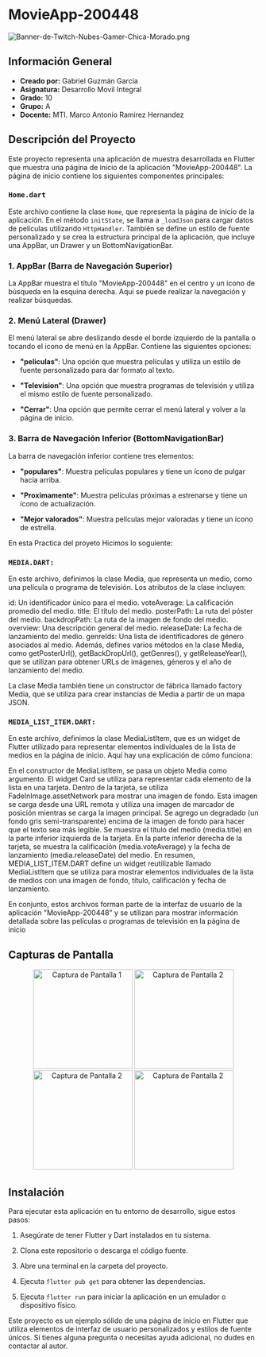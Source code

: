 # MovieApp-200448
![Banner-de-Twitch-Nubes-Gamer-Chica-Morado.png](https://i.postimg.cc/15q3LFXF/Banner-de-Twitch-Nubes-Gamer-Chica-Morado.png)
## Información General

- **Creado por:** Gabriel Guzmán Garcia
- **Asignatura:** Desarrollo Movil Integral
- **Grado:** 10
- **Grupo:** A
- **Docente:** MTI. Marco Antonio Ramirez Hernandez

## Descripción del Proyecto

Este proyecto representa una aplicación de muestra desarrollada en Flutter que muestra una página de inicio de la aplicación "MovieApp-200448". La página de inicio contiene los siguientes componentes principales:

### `Home.dart`

Este archivo contiene la clase `Home`, que representa la página de inicio de la aplicación. En el método `initState`, se llama a `_loadJson` para cargar datos de películas utilizando `HttpHandler`. También se define un estilo de fuente personalizado y se crea la estructura principal de la aplicación, que incluye una AppBar, un Drawer y un BottomNavigationBar.

### 1. AppBar (Barra de Navegación Superior)

La AppBar muestra el título "MovieApp-200448" en el centro y un icono de búsqueda en la esquina derecha. Aquí se puede realizar la navegación y realizar búsquedas.

### 2. Menú Lateral (Drawer)

El menú lateral se abre deslizando desde el borde izquierdo de la pantalla o tocando el icono de menú en la AppBar. Contiene las siguientes opciones:

- **"peliculas"**: Una opción que muestra películas y utiliza un estilo de fuente personalizado para dar formato al texto.

- **"Television"**: Una opción que muestra programas de televisión y utiliza el mismo estilo de fuente personalizado.

- **"Cerrar"**: Una opción que permite cerrar el menú lateral y volver a la página de inicio.

### 3. Barra de Navegación Inferior (BottomNavigationBar)

La barra de navegación inferior contiene tres elementos:

- **"populares"**: Muestra películas populares y tiene un ícono de pulgar hacia arriba.

- **"Proximamente"**: Muestra películas próximas a estrenarse y tiene un ícono de actualización.

- **"Mejor valorados"**: Muestra películas mejor valoradas y tiene un ícono de estrella.

En esta Practica del proyeto Hicimos lo soguiente:

### `MEDIA.DART:`
En este archivo, definimos la clase Media, que representa un medio, como una película o programa de televisión. Los atributos de la clase incluyen:

id: Un identificador único para el medio.
voteAverage: La calificación promedio del medio.
title: El título del medio.
posterPath: La ruta del póster del medio.
backdropPath: La ruta de la imagen de fondo del medio.
overview: Una descripción general del medio.
releaseDate: La fecha de lanzamiento del medio.
genreIds: Una lista de identificadores de género asociados al medio.
Además, defines varios métodos en la clase Media, como getPosterUrl(), getBackDropUrl(), getGenres(), y getReleaseYear(), que se utilizan para obtener URLs de imágenes, géneros y el año de lanzamiento del medio.

La clase Media también tiene un constructor de fábrica llamado factory Media, que se utiliza para crear instancias de Media a partir de un mapa JSON.

### `MEDIA_LIST_ITEM.DART:`
En este archivo, definimos la clase MediaListItem, que es un widget de Flutter utilizado para representar elementos individuales de la lista de medios en la página de inicio. Aquí hay una explicación de cómo funciona:

En el constructor de MediaListItem, se pasa un objeto Media como argumento.
El widget Card se utiliza para representar cada elemento de la lista en una tarjeta.
Dentro de la tarjeta, se utiliza FadeInImage.assetNetwork para mostrar una imagen de fondo. Esta imagen se carga desde una URL remota y utiliza una imagen de marcador de posición mientras se carga la imagen principal.
Se agrego un degradado (un fondo gris semi-transparente) encima de la imagen de fondo para hacer que el texto sea más legible.
Se muestra el título del medio (media.title) en la parte inferior izquierda de la tarjeta.
En la parte inferior derecha de la tarjeta, se muestra la calificación (media.voteAverage) y la fecha de lanzamiento (media.releaseDate) del medio.
En resumen, MEDIA_LIST_ITEM.DART define un widget reutilizable llamado MediaListItem que se utiliza para mostrar elementos individuales de la lista de medios con una imagen de fondo, título, calificación y fecha de lanzamiento.

En conjunto, estos archivos forman parte de la interfaz de usuario de la aplicación "MovieApp-200448" y se utilizan para mostrar información detallada sobre las películas o programas de televisión en la página de inicio

## Capturas de Pantalla
<p align="center">
  <img src="./assets/a.jpeg" width="200" alt="Captura de Pantalla 1">
  <img src="./assets/b.jpg" width="200" alt="Captura de Pantalla 2">
  <img src="./assets/c.jpg" width="200" alt="Captura de Pantalla 2">
  <img src="./assets/d.jpg" width="200" alt="Captura de Pantalla 2">
</p>

## Instalación

Para ejecutar esta aplicación en tu entorno de desarrollo, sigue estos pasos:

1. Asegúrate de tener Flutter y Dart instalados en tu sistema.

2. Clona este repositorio o descarga el código fuente.

3. Abre una terminal en la carpeta del proyecto.

4. Ejecuta `flutter pub get` para obtener las dependencias.

5. Ejecuta `flutter run` para iniciar la aplicación en un emulador o dispositivo físico.


Este proyecto es un ejemplo sólido de una página de inicio en Flutter que utiliza elementos de interfaz de usuario personalizados y estilos de fuente únicos. Si tienes alguna pregunta o necesitas ayuda adicional, no dudes en contactar al autor.

